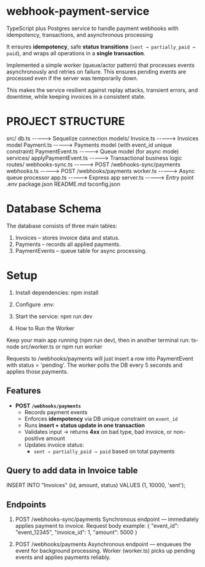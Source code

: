 # webhook-payment-service
TypeScript plus Postgres service to handle payment webhooks with idempotency, transactions, and asynchronous processing

It ensures **idempotency**, safe **status transitions** (`sent → partially_paid → paid`), and wraps all operations in a **single transaction**.  

Implemented a simple worker (queue/actor pattern) that processes events asynchronously and retries on failure. This ensures pending events are processed even if the server was temporarily down.

This makes the service resilient against replay attacks, transient errors, and downtime, while keeping invoices in a consistent state.

# PROJECT STRUCTURE
src/
  db.ts                   -----> Sequelize connection
  models/
    Invoice.ts            -----> Invoices model
    Payment.ts            -----> Payments model (with event_id unique constraint)
    PaymentEvent.ts       -----> Queue model (for async mode)
 services/
    applyPaymentEvent.ts  -----> Transactional business logic
 routes/
    webhooks-sync.ts      -----> POST /webhooks-sync/payments
    webhooks.ts           -----> POST /webhooks/payments
 worker.ts                -----> Async queue processor
 app.ts                   -----> Express app
 server.ts                -----> Entry point
.env
package.json
README.md
tsconfig.json

# Database Schema

The database consists of three main tables:

1. Invoices – stores invoice data and status.
2. Payments – records all applied payments.
3. PaymentEvents – queue table for async processing.

# Setup
1. Install dependencies:
   npm install

2. Configure .env:

3. Start the service:
   npm run dev

4. How to Run the Worker

Keep your main app running (npm run dev), then in another terminal run:
ts-node src/worker.ts or npm run worker

Requests to /webhooks/payments will just insert a row into PaymentEvent with status = 'pending'.
The worker polls the DB every 5 seconds and applies those payments.

## Features
- **POST `/webhooks/payments`**
  - Records payment events
  - Enforces **idempotency** via DB unique constraint on `event_id`
  - Runs **insert + status update in one transaction**
  - Validates input → returns **4xx** on bad type, bad invoice, or non-positive amount
  - Updates invoice status:
    - `sent → partially_paid → paid` based on total payments



## Query to add data in Invoice table 
INSERT INTO "Invoices" (id, amount, status) VALUES (1, 10000, 'sent');

## Endpoints
1. POST /webhooks-sync/payments
Synchronous endpoint — immediately applies payment to invoice.
Request body example:
{
  "event_id": "event_12345",
  "invoice_id": 1,
  "amount": 5000
}

2. POST /webhooks/payments
Asynchronous endpoint — enqueues the event for background processing.
Worker (worker.ts) picks up pending events and applies payments reliably.


